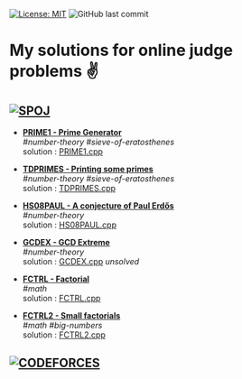  [![License: MIT](https://img.shields.io/badge/License-MIT-yellow.svg)](https://opensource.org/licenses/MIT)
 ![GitHub last commit](https://img.shields.io/github/last-commit/j-tesla/online-judges)
 
# My solutions for online judge problems :v:

## [![SPOJ](https://stx1.spoj.com/gfx/2015e.png)](https://www.spoj.com/)


+ [**PRIME1  -  Prime Generator**](https://www.spoj.com/problems/PRIME1/) \
    _\#number-theory_    _\#sieve-of-eratosthenes_\
    solution : [PRIME1.cpp](PRIME1.cpp)

+ [**TDPRIMES - Printing some primes**](https://www.spoj.com/problems/TDPRIMES/) \
    _\#number-theory_     _\#sieve-of-eratosthenes_\
    solution : [TDPRIMES.cpp](TDPRIMES.cpp)

+ [**HS08PAUL - A conjecture of Paul Erdős**](https://www.spoj.com/problems/HS08PAUL/) \
    _\#number-theory_\
    solution : [HS08PAUL.cpp](HS08PAUL.cpp)

+ [**GCDEX - GCD Extreme**](https://www.spoj.com/problems/GCDEX/) \
    _\#number-theory_\
    solution : [GCDEX.cpp](GCDEX.cpp)   _unsolved_
    
+ [**FCTRL - Factorial**](https://www.spoj.com/problems/FCTRL/) \
	_\#math_\
	solution : [FCTRL.cpp](FCTRL.cpp)

+ [**FCTRL2 - Small factorials**](https://www.spoj.com/problems/FCTRL2/) \
	_\#math_	_\#big-numbers_\
	solution : [FCTRL2.cpp](FCTRL2.py)

<!--spoj end-->
    
## [![CODEFORCES](https://sta.codeforces.com/s/23672/images/codeforces-vs-coronavirus-65.png)](https://codeforces.com/)

<!--codeforces end-->
